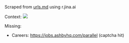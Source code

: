 Scraped from [urls.md](urls.md) using r.jina.ai

Context: [![](https://badge.forgithub.com/janwilmake/parallel-website)](https://uithub.com/janwilmake/parallel-website)

Missing:

- Careers: https://jobs.ashbyhq.com/parallel (captcha hit)
